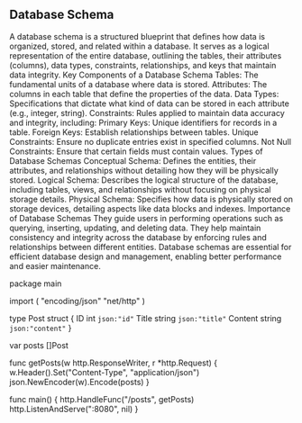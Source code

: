 ## Database Schema

A database schema is a structured blueprint that defines how data is organized, stored, and related within a database. It serves as a logical representation of the entire database, outlining the tables, their attributes (columns), data types, constraints, relationships, and keys that maintain data integrity.
Key Components of a Database Schema
Tables: The fundamental units of a database where data is stored.
Attributes: The columns in each table that define the properties of the data.
Data Types: Specifications that dictate what kind of data can be stored in each attribute (e.g., integer, string).
Constraints: Rules applied to maintain data accuracy and integrity, including:
Primary Keys: Unique identifiers for records in a table.
Foreign Keys: Establish relationships between tables.
Unique Constraints: Ensure no duplicate entries exist in specified columns.
Not Null Constraints: Ensure that certain fields must contain values.
Types of Database Schemas
Conceptual Schema: Defines the entities, their attributes, and relationships without detailing how they will be physically stored.
Logical Schema: Describes the logical structure of the database, including tables, views, and relationships without focusing on physical storage details.
Physical Schema: Specifies how data is physically stored on storage devices, detailing aspects like data blocks and indexes.
Importance of Database Schemas
They guide users in performing operations such as querying, inserting, updating, and deleting data.
They help maintain consistency and integrity across the database by enforcing rules and relationships between different entities.
Database schemas are essential for efficient database design and management, enabling better performance and easier maintenance.



package main

import (
    "encoding/json"
    "net/http"
)

type Post struct {
    ID      int    `json:"id"`
    Title   string `json:"title"`
    Content string `json:"content"`
}

var posts []Post

func getPosts(w http.ResponseWriter, r *http.Request) {
    w.Header().Set("Content-Type", "application/json")
    json.NewEncoder(w).Encode(posts)
}

func main() {
    http.HandleFunc("/posts", getPosts)
    http.ListenAndServe(":8080", nil)
}
